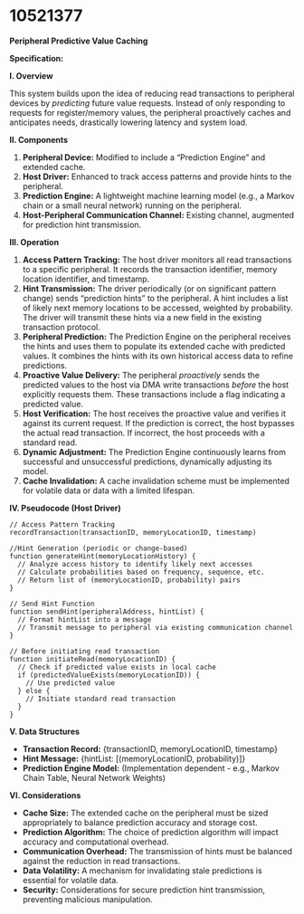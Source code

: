 # 10521377

**Peripheral Predictive Value Caching**

**Specification:**

**I. Overview**

This system builds upon the idea of reducing read transactions to peripheral devices by *predicting* future value requests. Instead of only responding to requests for register/memory values, the peripheral proactively caches and anticipates needs, drastically lowering latency and system load.

**II. Components**

1.  **Peripheral Device:** Modified to include a “Prediction Engine” and extended cache.
2.  **Host Driver:** Enhanced to track access patterns and provide hints to the peripheral.
3.  **Prediction Engine:** A lightweight machine learning model (e.g., a Markov chain or a small neural network) running on the peripheral.
4.  **Host-Peripheral Communication Channel:**  Existing channel, augmented for prediction hint transmission.

**III. Operation**

1.  **Access Pattern Tracking:** The host driver monitors all read transactions to a specific peripheral.  It records the transaction identifier, memory location identifier, and timestamp.
2.  **Hint Transmission:** The driver periodically (or on significant pattern change) sends “prediction hints” to the peripheral.  A hint includes a list of likely next memory locations to be accessed, weighted by probability. The driver will transmit these hints via a new field in the existing transaction protocol.
3.  **Peripheral Prediction:** The Prediction Engine on the peripheral receives the hints and uses them to populate its extended cache with predicted values. It combines the hints with its own historical access data to refine predictions.
4.  **Proactive Value Delivery:** The peripheral *proactively* sends the predicted values to the host via DMA write transactions *before* the host explicitly requests them.  These transactions include a flag indicating a predicted value.
5.  **Host Verification:** The host receives the proactive value and verifies it against its current request. If the prediction is correct, the host bypasses the actual read transaction. If incorrect, the host proceeds with a standard read.
6.  **Dynamic Adjustment:** The Prediction Engine continuously learns from successful and unsuccessful predictions, dynamically adjusting its model.
7.  **Cache Invalidation:** A cache invalidation scheme must be implemented for volatile data or data with a limited lifespan.

**IV. Pseudocode (Host Driver)**

```pseudocode
// Access Pattern Tracking
recordTransaction(transactionID, memoryLocationID, timestamp)

//Hint Generation (periodic or change-based)
function generateHint(memoryLocationHistory) {
  // Analyze access history to identify likely next accesses
  // Calculate probabilities based on frequency, sequence, etc.
  // Return list of (memoryLocationID, probability) pairs
}

// Send Hint Function
function sendHint(peripheralAddress, hintList) {
  // Format hintList into a message
  // Transmit message to peripheral via existing communication channel
}

// Before initiating read transaction
function initiateRead(memoryLocationID) {
  // Check if predicted value exists in local cache
  if (predictedValueExists(memoryLocationID)) {
    // Use predicted value
  } else {
    // Initiate standard read transaction
  }
}
```

**V. Data Structures**

*   **Transaction Record:** {transactionID, memoryLocationID, timestamp}
*   **Hint Message:** {hintList: [(memoryLocationID, probability)]}
*   **Prediction Engine Model:** (Implementation dependent - e.g., Markov Chain Table, Neural Network Weights)

**VI. Considerations**

*   **Cache Size:**  The extended cache on the peripheral must be sized appropriately to balance prediction accuracy and storage cost.
*   **Prediction Algorithm:** The choice of prediction algorithm will impact accuracy and computational overhead.
*   **Communication Overhead:** The transmission of hints must be balanced against the reduction in read transactions.
*   **Data Volatility:** A mechanism for invalidating stale predictions is essential for volatile data.
*   **Security:** Considerations for secure prediction hint transmission, preventing malicious manipulation.